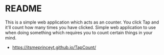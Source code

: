 # README
This is a simple web application which acts as an counter. You click Tap and it'll count how many times you have clicked. Simple web application to use when doing something which requires you to count certain things in your mind.
- https://itsmeprinceyt.github.io/TapCount/
